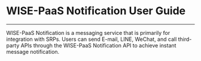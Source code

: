 # WISE-PaaS Notification User Guide

---

WISE-PaaS Notification is a messaging service that is primarily for integration with SRPs. Users can send E-mail, LINE, WeChat, and call third-party APIs through the WISE-PaaS Notification API to achieve instant message notification.

